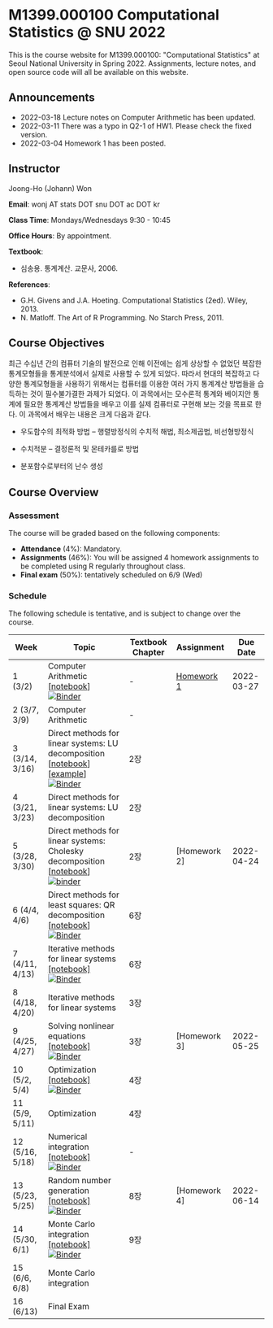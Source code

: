# M1399.000100 Computational Statistics @ SNU 2022

This is the course website for M1399.000100: "Computational Statistics" at Seoul National University in Spring 2022. Assignments, lecture notes, and open source code will all be available on this website.

## Announcements

- 2022-03-18 Lecture notes on Computer Arithmetic has been updated.
- 2022-03-11 There was a typo in Q2-1 of HW1. Please check the fixed version.
- 2022-03-04 Homework 1 has been posted.

## Instructor 

Joong-Ho (Johann) Won

**Email**: wonj AT stats DOT snu DOT ac DOT kr

**Class Time**: Mondays/Wednesdays 9:30 - 10:45 

**Office Hours**: By appointment.

**Textbook**: 
- 심송용. 통계계산. 교문사, 2006. 


**References**: 
- G.H. Givens and J.A. Hoeting. Computational Statistics (2ed). Wiley, 2013. 
- N. Matloff. The Art of R Programming. No Starch Press, 2011. 

	
## Course Objectives

최근 수십년 간의 컴퓨터 기술의 발전으로 인해 이전에는 쉽게 상상할 수 없었던 복잡한 통계모형들을 통계분석에서 실제로 사용할 수 있게 되었다. 따라서 현대의 복잡하고 다양한 통계모형들을 사용하기 위해서는 컴퓨터를 이용한 여러 가지 통계계산 방법들을 습득하는 것이 필수불가결한 과제가 되었다. 이 과목에서는 모수론적 통계와 베이지안 통계에 필요한 통계계산 방법들을 배우고 이를 실제 컴퓨터로 구현해 보는 것을 목표로 한다. 이 과목에서 배우는 내용은 크게 다음과 같다.

* 우도함수의 최적화 방법 – 행렬방정식의 수치적 해법, 최소제곱법, 비선형방정식 

* 수치적분 – 결정론적 및 몬테카를로 방법

* 분포함수로부터의 난수 생성 


## Course Overview

### Assessment

The course will be graded based on the following components:

- **Attendance** (4%): Mandatory.
- **Assignments** (46%): You will be assigned 4 homework assignments to be completed using R regularly throughout class. 
- **Final exam** (50%): tentatively scheduled on 6/9 (Wed)

### Schedule

The following schedule is tentative, and is subject to change over the course.

| Week | Topic | Textbook Chapter | Assignment | Due Date |
|---| --- | --- | --- | --- | 
| 1 (3/2)           | Computer Arithmetic [[notebook](./lectures/lecture1/arith.ipynb)] [![Binder](https://mybinder.org/badge_logo.svg)](https://mybinder.org/v2/gh/won-j/M1399_000100-2022spring/HEAD?filepath=lectures%2Flecture1%2Farith.ipynb) | - | [Homework 1](./homework/hw1.html) | 2022-03-27 | 
| 2 (3/7, 3/9)     | Computer Arithmetic | - |  |  |
| 3 (3/14, 3/16)    | Direct methods for linear systems: LU decomposition [[notebook](./lectures/lecture2/gelu.ipynb)] [[example](./lectures/lecture2/gelu.pdf)] [![Binder](https://mybinder.org/badge_logo.svg)](https://mybinder.org/v2/gh/won-j/M1399_000100-2022spring/HEAD?filepath=lectures%2Flecture2%2Fgelu.ipynb) | 2장 |  |  |
| 4 (3/21, 3/23)    | Direct methods for linear systems: LU decomposition | 2장 |  |  |
| 5 (3/28, 3/30)    | Direct methods for linear systems: Cholesky decomposition [[notebook](./lectures/lecture3/chol.ipynb)] [![binder](https://mybinder.org/badge_logo.svg)](https://mybinder.org/v2/gh/won-j/m1399_000100-2022spring/HEAD?filepath=lectures%2flecture3%2fchol.ipynb) | 2장 | [Homework 2]<!--(./homework/hw2.md) [[pdf]](./homework/hw2.pdf)--> | 2022-04-24 |
| 6 (4/4, 4/6)      | Direct methods for least squares: QR decomposition [[notebook](./lectures/lecture4/qr.ipynb)] [![Binder](https://mybinder.org/badge_logo.svg)](https://mybinder.org/v2/gh/won-j/M1399_000100-2022spring/HEAD?filepath=lectures%2Flecture4%2Fqr.ipynb) | 6장 |  |  |
| 7 (4/11, 4/13)    | Iterative methods for linear systems [[notebook]](./lectures/lecture5/iterative.ipynb) [![Binder](https://mybinder.org/badge_logo.svg)](https://mybinder.org/v2/gh/won-j/M1399_000100-2022spring/HEAD?filepath=lectures%2Flecture5%2Fiterative.ipynb) | 6장 |  |  |
| 8 (4/18, 4/20)    | Iterative methods for linear systems | 3장 |  |  |
| 9 (4/25, 4/27)    | Solving nonlinear equations [[notebook]](./lectures/lecture6/nonlinear.ipynb) [![Binder](https://mybinder.org/badge_logo.svg)](https://mybinder.org/v2/gh/won-j/M1399_000100-2022spring/HEAD?filepath=lectures%2Flecture6%2Fnonlinear.ipynb) | 3장| [Homework 3]<!--(./homework/hw3.md) [[pdf]](./homework/hw3.pdf)-->   | 2022-05-25 |
| 10 (5/2, 5/4)   | Optimization [[notebook]](./lectures/lecture7/optim.ipynb) [![Binder](https://mybinder.org/badge_logo.svg)](https://mybinder.org/v2/gh/won-j/M1399_000100-2022spring/HEAD?filepath=lectures%2Flecture7%2Foptim.ipynb)  | 4장 |  |   |
| 11 (5/9, 5/11)   | Optimization | 4장 |  |  |
| 12 (5/16, 5/18)         | Numerical integration [[notebook]](./lectures/lecture8/integration.ipynb) [![Binder](https://mybinder.org/badge_logo.svg)](https://mybinder.org/v2/gh/won-j/M1399_000100-2022spring/HEAD?filepath=lectures%2Flecture8%2Fintegration.ipynb) | - |  |  |
| 13 (5/23, 5/25)   | Random number generation [[notebook]](./lectures/lecture9/rng.ipynb) [![Binder](https://mybinder.org/badge_logo.svg)](https://mybinder.org/v2/gh/won-j/M1399_000100-2022spring/HEAD?filepath=lectures%2Flecture9%2Frng.ipynb) | 8장 | [Homework 4]<!--(./homework/hw4.md) [[pdf]](./homework/hw4.pdf)--> | 2022-06-14 |
| 14 (5/30, 6/1)    | Monte Carlo integration [[notebook]](./lectures/lecture10/mc.ipynb) [![Binder](https://mybinder.org/badge_logo.svg)](https://mybinder.org/v2/gh/won-j/M1399_000100-2022spring/HEAD?filepath=lectures%2Flecture10%2Fmc.ipynb) | 9장 |  |  |
| 15 (6/6, 6/8)     | Monte Carlo integration          |  |  |  |
| 16 (6/13)         | Final Exam      |  |  |  |


